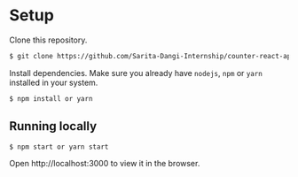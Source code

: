 # Setup
Clone this repository.
```bash
$ git clone https://github.com/Sarita-Dangi-Internship/counter-react-app.git
```
Install dependencies. Make sure you already have `nodejs`, `npm` or `yarn` installed in your system.
```bash
$ npm install or yarn
```
<!-- Make a copy of `.env.example` as `.env` file for environment variables.
```bash
$ cp .env.example .env
```
## Configure your .env file with
```
REACT_APP_GOOGLE_CLIENT_ID = <CLIENTID> //Keep same client id in both backend and frontend. Backend constant in .env keep: GOOGLE_CLIENT_ID:<CLIENTID>
REACT_APP_API_BASE_URI =http://localhost:8000/api/
``` -->
## Running locally
```bash
$ npm start or yarn start
``` 
Open http://localhost:3000 to view it in the browser.